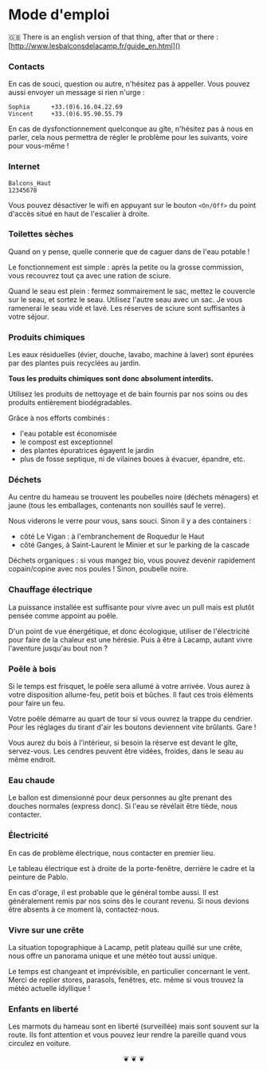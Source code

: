 
# Mode d'emploi
:uk: There is an english version of that thing, after that or there : [http://www.lesbalconsdelacamp.fr/guide_en.html]() 

### Contacts
En cas de souci, question ou autre, n'hésitez pas à appeller. Vous pouvez aussi envoyer un message si rien n'urge :

```
Sophia		+33.(0)6.16.04.22.69  
Vincent		+33.(0)6.95.90.55.79
```

En cas de dysfonctionnement quelconque au gîte, n'hésitez pas à nous en parler, cela nous permettra de régler le problème pour les suivants, voire pour vous-même !

### Internet
```
Balcons_Haut
12345678
```
Vous pouvez désactiver le wifi en appuyant sur le bouton `<On/Off>` du point d'accès situé en haut de l'escalier à droite.

### Toilettes sèches
Quand on y pense, quelle connerie que de caguer dans de l'eau potable !

Le fonctionnement est simple : après la petite ou la grosse commission, vous recouvrez tout ça avec une ration de sciure. 

Quand le seau est plein : fermez sommairement le sac, mettez le couvercle sur le seau, et sortez le seau. Utilisez l'autre seau avec un sac. Je vous ramenerai le seau vidé et lavé. Les réserves de sciure sont suffisantes à votre séjour.

### Produits chimiques
Les eaux résiduelles (évier, douche, lavabo, machine à laver) sont épurées par des plantes puis recyclées au jardin.

**Tous les produits chimiques sont donc absolument interdits.**

Utilisez les produits de nettoyage et de bain fournis par nos soins ou des produits entièrement biodégradables.

Grâce à nos efforts combinés :

* l'eau potable est économisée
* le compost est exceptionnel
* des plantes épuratrices égayent le jardin
* plus de fosse septique, ni de vilaines boues à évacuer, épandre, etc.

### Déchets
Au centre du hameau se trouvent les poubelles noire (déchets ménagers) et jaune (tous les emballages, contenants non souillés sauf le verre).

Nous viderons le verre pour vous, sans souci. Sinon il y a des containers :

 * côté Le Vigan : à l'embranchement de Roquedur le Haut
 * côté Ganges, à Saint-Laurent le Minier et sur le parking de la cascade 
 
Déchets organiques : si vous mangez bio, vous pouvez devenir rapidement copain/copine avec nos poules ! Sinon, poubelle noire.
 
### Chauffage électrique
La puissance installée est suffisante pour vivre avec un pull mais est plutôt pensée comme appoint au poêle.

D'un point de vue énergétique, et donc écologique, utiliser de l'électricité pour faire de la chaleur est une hérésie. Puis à être à Lacamp, autant vivre l'aventure jusqu'au bout non ?

### Poêle à bois
Si le temps est frisquet, le poêle sera allumé à votre arrivée.
 Vous aurez à votre disposition allume-feu, petit bois et bûches. Il faut ces trois éléments pour faire un feu. 
 
 Votre poêle démarre au quart de tour si vous ouvrez la trappe du cendrier. Pour les réglages du tirant d'air les boutons deviennent vite brûlants. Gare !
 
 Vous aurez du bois à l'intérieur, si besoin la réserve est devant le gîte, servez-vous. Les cendres peuvent être vidées, froides, dans le seau au même endroit.

### Eau chaude
Le ballon est dimensionné pour deux personnes au gîte prenant des douches normales (express donc). Si l'eau se révélait être tiède, nous contacter.

### Électricité
En cas de problème électrique, nous contacter en premier lieu.

Le tableau électrique est à droite de la porte-fenêtre, derrière le cadre et la peinture de Pablo.

En cas d'orage, il est probable que le général tombe aussi. Il est généralement remis par nos soins dès le courant revenu. Si nous devions être absents à ce moment là, contactez-nous.

### Vivre sur une crête
La situation topographique à Lacamp, petit plateau quillé sur une crête, nous offre un panorama unique et une météo tout aussi unique.

Le temps est changeant et imprévisible, en particulier concernant le vent. Merci de replier stores, parasols, fenêtres, etc. même si vous trouvez la météo actuelle idyllique !

### Enfants en liberté
Les marmots du hameau sont en liberté (surveillée) mais sont souvent sur la route. Ils font attention et vous pouvez leur rendre la pareille quand vous circulez en voiture.

<center>
❦   ❦   ❦
</center>
